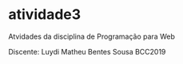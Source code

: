 # atividade3
 Atvidades da disciplina de Programação para Web

 Discente: Luydi Matheu Bentes Sousa
 BCC2019

